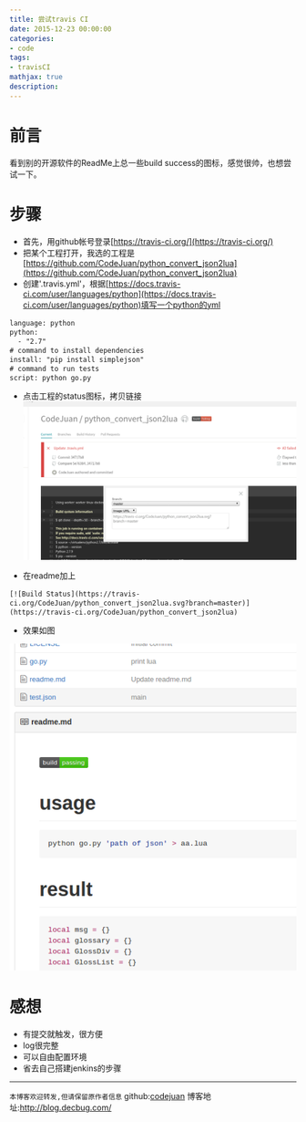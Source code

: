 ```yaml
---
title: 尝试travis CI
date: 2015-12-23 00:00:00
categories:
- code
tags: 
- travisCI
mathjax: true
description: 
---
```


# 前言

看到别的开源软件的ReadMe上总一些build success的图标，感觉很帅，也想尝试一下。

<!--more-->

# 步骤

- 首先，用github帐号登录[https://travis-ci.org/](https://travis-ci.org/)
- 把某个工程打开，我选的工程是[https://github.com/CodeJuan/python_convert_json2lua](https://github.com/CodeJuan/python_convert_json2lua)
- 创建'.travis.yml'，根据[https://docs.travis-ci.com/user/languages/python](https://docs.travis-ci.com/user/languages/python)填写一个python的yml
```
language: python
python:
  - "2.7"
# command to install dependencies
install: "pip install simplejson"
# command to run tests
script: python go.py
```
- 点击工程的status图标，拷贝链接
![](https://github.com/CodeJuan/codejuan.github.io/raw/master/images/blog/travisci/travis_status.png)

- 在readme加上
```
[![Build Status](https://travis-ci.org/CodeJuan/python_convert_json2lua.svg?branch=master)](https://travis-ci.org/CodeJuan/python_convert_json2lua)
```

- 效果如图

![](https://github.com/CodeJuan/codejuan.github.io/raw/master/images/blog/travisci/demo.png)

# 感想
- 有提交就触发，很方便
- log很完整
- 可以自由配置环境
- 省去自己搭建jenkins的步骤






----------------------------

`本博客欢迎转发,但请保留原作者信息`
github:[codejuan](https://github.com/CodeJuan)
博客地址:http://blog.decbug.com/

